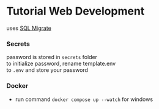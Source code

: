 # Tutorial Web Development

uses [SQL Migrate](https://github.com/rubenv/sql-migrate)

### Secrets
password is stored in `secrets` folder  
to initialize password, rename template.env  
to `.env` and store your password

### Docker
- run command `docker compose up --watch` for windows